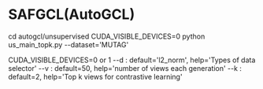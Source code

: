 # SAFGCL(AutoGCL)
cd autogcl/unsupervised
CUDA_VISIBLE_DEVICES=0 python us_main_topk.py --dataset='MUTAG'

CUDA_VISIBLE_DEVICES=0 or 1
--d : default='l2_norm', help='Types of data selector'
--v : default=50, help='number of views each generation'
--k : default=2, help='Top k views for contrastive learning'